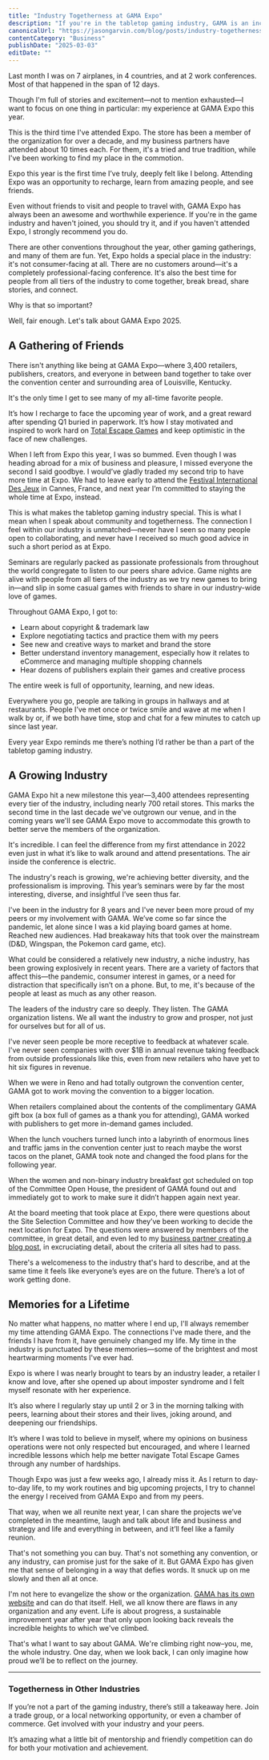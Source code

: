 ```yaml
---
title: "Industry Togetherness at GAMA Expo"
description: "If you're in the tabletop gaming industry, GAMA is an incredible resource. Follow along as I break down its benefits as an organization and why you should join."
canonicalUrl: "https://jasongarvin.com/blog/posts/industry-togetherness-at-gama-expo"
contentCategory: "Business"
publishDate: "2025-03-03"
editDate: ""
---
```


Last month I was on 7 airplanes, in 4 countries, and at 2 work conferences. Most of that happened in the span of 12 days.

Though I'm full of stories and excitement—not to mention exhausted—I want to focus on one thing in particular: my experience at GAMA Expo this year.

This is the third time I've attended Expo. The store has been a member of the organization for over a decade, and my business partners have attended about 10 times each. For them, it's a tried and true tradition, while I've been working to find my place in the commotion.

Expo this year is the first time I’ve truly, deeply felt like I belong. Attending Expo was an opportunity to recharge, learn from amazing people, and see friends.

Even without friends to visit and people to travel with, GAMA Expo has always been an awesome and worthwhile experience. If you're in the game industry and haven't joined, you should try it, and if you haven't attended Expo, I strongly recommend you do.

There are other conventions throughout the year, other gaming gatherings, and many of them are fun. Yet, Expo holds a special place in the industry: it's not consumer-facing at all. There are no customers around—it's a completely professional-facing conference. It's also the best time for people from all tiers of the industry to come together, break bread, share stories, and connect.

Why is that so important?

Well, fair enough. Let's talk about GAMA Expo 2025.

## A Gathering of Friends

There isn't anything like being at GAMA Expo—where 3,400 retailers, publishers, creators, and everyone in between band together to take over the convention center and surrounding area of Louisville, Kentucky.

It's the only time I get to see many of my all-time favorite people.

It’s how I recharge to face the upcoming year of work, and a great reward after spending Q1 buried in paperwork. It’s how I stay motivated and inspired to work hard on [Total Escape Games](https://totalescapegames.com/) and keep optimistic in the face of new challenges.

When I left from Expo this year, I was so bummed. Even though I was heading abroad for a mix of business and pleasure, I missed everyone the second I said goodbye. I would’ve gladly traded my second trip to have more time at Expo. We had to leave early to attend the [Festival International Des Jeux](https://www.festivaldesjeux-cannes.com/en/) in Cannes, France, and next year I’m committed to staying the whole time at Expo, instead.

This is what makes the tabletop gaming industry special. This is what I mean when I speak about community and togetherness. The connection I feel within our industry is unmatched—never have I seen so many people open to collaborating, and never have I received so much good advice in such a short period as at Expo.

Seminars are regularly packed as passionate professionals from throughout the world congregate to listen to our peers share advice. Game nights are alive with people from all tiers of the industry as we try new games to bring in—and slip in some casual games with friends to share in our industry-wide love of games.

Throughout GAMA Expo, I got to:

- Learn about copyright & trademark law
- Explore negotiating tactics and practice them with my peers
- See new and creative ways to market and brand the store
- Better understand inventory management, especially how it relates to eCommerce and managing multiple shopping channels
- Hear dozens of publishers explain their games and creative process

The entire week is full of opportunity, learning, and new ideas.

Everywhere you go, people are talking in groups in hallways and at restaurants. People I’ve met once or twice smile and wave at me when I walk by or, if we both have time, stop and chat for a few minutes to catch up since last year.

Every year Expo reminds me there’s nothing I’d rather be than a part of the tabletop gaming industry.

## A Growing Industry

GAMA Expo hit a new milestone this year—3,400 attendees representing every tier of the industry, including nearly 700 retail stores. This marks the second time in the last decade we've outgrown our venue, and in the coming years we'll see GAMA Expo move to accommodate this growth to better serve the members of the organization.

It's incredible. I can feel the difference from my first attendance in 2022 even just in what it’s like to walk around and attend presentations. The air inside the conference is electric.

The industry's reach is growing, we're achieving better diversity, and the professionalism is improving. This year’s seminars were by far the most interesting, diverse, and insightful I’ve seen thus far.

I've been in the industry for 8 years and I've never been more proud of my peers or my involvement with GAMA. We’ve come so far since the pandemic, let alone since I was a kid playing board games at home. Reached new audiences. Had breakaway hits that took over the mainstream (D&D, Wingspan, the Pokemon card game, etc).

What could be considered a relatively new industry, a niche industry, has been growing explosively in recent years. There are a variety of factors that affect this—the pandemic, consumer interest in games, or a need for distraction that specifically isn’t on a phone. But, to me, it's because of the people at least as much as any other reason.

The leaders of the industry care so deeply. They listen. The GAMA organization listens. We all want the industry to grow and prosper, not just for ourselves but for all of us.

I've never seen people be more receptive to feedback at whatever scale. I've never seen companies with over $1B in annual revenue taking feedback from outside professionals like this, even from new retailers who have yet to hit six figures in revenue.

When we were in Reno and had totally outgrown the convention center, GAMA got to work moving the convention to a bigger location.

When retailers complained about the contents of the complimentary GAMA gift box (a box full of games as a thank you for attending), GAMA worked with publishers to get more in-demand games included.

When the lunch vouchers turned lunch into a labyrinth of enormous lines and traffic jams in the convention center just to reach maybe the worst tacos on the planet, GAMA took note and changed the food plans for the following year.

When the women and non-binary industry breakfast got scheduled on top of the Committee Open House, the president of GAMA found out and immediately got to work to make sure it didn’t happen again next year.

At the board meeting that took place at Expo, there were questions about the Site Selection Committee and how they’ve been working to decide the next location for Expo. The questions were answered by members of the committee, in great detail, and even led to my [business partner creating a blog post](https://www.johnmstephens.com/the-site-selection-committee/), in excruciating detail, about the criteria all sites had to pass.

There's a welcomeness to the industry that's hard to describe, and at the same time it feels like everyone’s eyes are on the future. There’s a lot of work getting done.

## Memories for a Lifetime

No matter what happens, no matter where I end up, I'll always remember my time attending GAMA Expo. The connections I've made there, and the friends I have from it, have genuinely changed my life. My time in the industry is punctuated by these memories—some of the brightest and most heartwarming moments I've ever had.

Expo is where I was nearly brought to tears by an industry leader, a retailer I know and love, after she opened up about imposter syndrome and I felt myself resonate with her experience.

It’s also where I regularly stay up until 2 or 3 in the morning talking with peers, learning about their stores and their lives, joking around, and deepening our friendships.

It’s where I was told to believe in myself, where my opinions on business operations were not only respected but encouraged, and where I learned incredible lessons which help me better navigate Total Escape Games through any number of hardships.

Though Expo was just a few weeks ago, I already miss it. As I return to day-to-day life, to my work routines and big upcoming projects, I try to channel the energy I received from GAMA Expo and from my peers.

That way, when we all reunite next year, I can share the projects we’ve completed in the meantime, laugh and talk about life and business and strategy and life and everything in between, and it’ll feel like a family reunion.

That's not something you can buy. That's not something any convention, or any industry, can promise just for the sake of it. But GAMA Expo has given me that sense of belonging in a way that defies words. It snuck up on me slowly and then all at once.

I'm not here to evangelize the show or the organization. [GAMA has its own website](https://www.gama.org/) and can do that itself. Hell, we all know there are flaws in any organization and any event. Life is about progress, a sustainable improvement year after year that only upon looking back reveals the incredible heights to which we've climbed.

That's what I want to say about GAMA. We're climbing right now–you, me, the whole industry. One day, when we look back, I can only imagine how proud we’ll be to reflect on the journey.

---

### Togetherness in Other Industries

If you’re not a part of the gaming industry, there’s still a takeaway here. Join a trade group, or a local networking opportunity, or even a chamber of commerce. Get involved with your industry and your peers.

It’s amazing what a little bit of mentorship and friendly competition can do for both your motivation and achievement.

